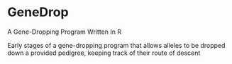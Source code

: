 # GeneDrop
A Gene-Dropping Program Written In R

Early stages of a gene-dropping program that allows alleles to be dropped down a provided pedigree, keeping track of their route of descent 
